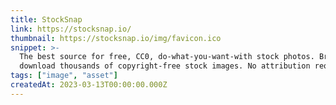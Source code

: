 ```yaml
---
title: StockSnap
link: https://stocksnap.io/
thumbnail: https://stocksnap.io/img/favicon.ico
snippet: >-
  The best source for free, CC0, do-what-you-want-with stock photos. Browse and
  download thousands of copyright-free stock images. No attribution required.
tags: ["image", "asset"]
createdAt: 2023-03-13T00:00:00.000Z
---
```

